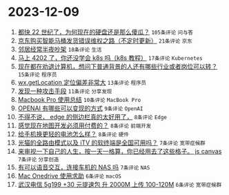# 2023-12-09

1. [都快 22 世纪了，为何现在的硬盘还是那么傻瓜？](https://www.v2ex.com/t/998906) `105条评论` `问与答`
1. [京东购买智能马桶发货错误维权之路（不定时更新）](https://www.v2ex.com/t/998889) `21条评论` `京东`
1. [邻居经常半夜吵架](https://www.v2ex.com/t/998879) `18条评论` `生活`
1. [马上 4202 了，你还没学会 k8s 吗（k8s 教程）](https://www.v2ex.com/t/998891) `17条评论` `Kubernetes`
1. [现在都在劝退计算机，想问下普通背景的人还有哪些行业或者岗位可以转？](https://www.v2ex.com/t/998923) `15条评论` `程序员`
1. [wx.getLocation 定位偏差非常大](https://www.v2ex.com/t/998903) `13条评论` `程序员`
1. [发现一种攻击手段](https://www.v2ex.com/t/998900) `11条评论` `分享发现`
1. [Macbook Pro 使用总结](https://www.v2ex.com/t/998904) `10条评论` `MacBook Pro`
1. [OPENAI 有哪些可以变现的方式](https://www.v2ex.com/t/998894) `9条评论` `OpenAI`
1. [不得不说， edge 的侧边栏真的太好用了，](https://www.v2ex.com/t/998892) `8条评论` `Edge`
1. [感觉现在地图开发必须用付费的？](https://www.v2ex.com/t/998882) `8条评论` `前端开发`
1. [给手机换更轻的电池怎么样？](https://www.v2ex.com/t/998881) `8条评论` `硬件`
1. [光猫的全路由模式以及 iTV 的软终端是全国可用吗？](https://www.v2ex.com/t/998893) `7条评论` `宽带症候群`
1. [来审视一下自己的人生，按一天一格算，你已经用去了这些格子。 js canvas](https://www.v2ex.com/t/998887) `7条评论` `分享创造`
1. [有可以语音交互，连接车机的 NAS 吗](https://www.v2ex.com/t/998885) `7条评论` `NAS`
1. [Mac Onedrive 使用求助](https://www.v2ex.com/t/998899) `6条评论` `macOS`
1. [武汉电信 5g199 +30 元提速包 升 2000M 上传 100-120M](https://www.v2ex.com/t/998890) `6条评论` `宽带症候群`
